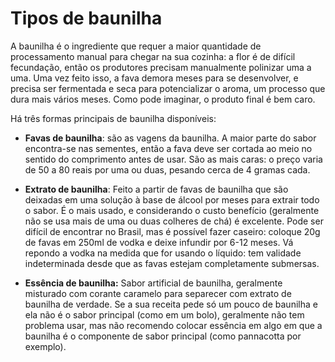 # Tipos de baunilha

A baunilha é o ingrediente que requer a maior quantidade de processamento manual para chegar na sua cozinha: a flor é de difícil fecundação, então os produtores precisam manualmente polinizar uma a uma. Uma vez feito isso, a fava demora meses para se desenvolver, e precisa ser fermentada e seca para potencializar o aroma, um processo que dura mais vários meses. Como pode imaginar, o produto final é bem caro.

Há três formas principais de baunilha disponíveis:

- **Favas de baunilha**: são as vagens da baunilha. A maior parte do sabor encontra-se nas sementes, então a fava deve ser cortada ao meio no sentido do comprimento antes de usar. São as mais caras: o preço varia de 50 a 80 reais por uma ou duas, pesando cerca de 4 gramas cada.

- **Extrato de baunilha**: Feito a partir de favas de baunilha que são deixadas em uma solução à base de álcool por meses para extrair todo o sabor. É o mais usado, e considerando o custo benefício (geralmente não se usa mais de uma ou duas colheres de chá) é excelente. Pode ser difícil de encontrar no Brasil, mas é possível fazer caseiro: coloque 20g de favas em 250ml de vodka e deixe infundir por 6-12 meses. Vá repondo a vodka na medida que for usando o líquido: tem validade indeterminada desde que as favas estejam completamente submersas.

- **Essência de baunilha:** Sabor artificial de baunilha, geralmente misturado com corante caramelo para separecer com extrato de baunilha de verdade. Se a sua receita pede só um pouco de baunilha e ela não é o sabor principal (como em um bolo), geralmente não tem problema usar, mas não recomendo colocar essência em algo em que a baunilha é o componente de sabor principal (como pannacotta por exemplo).